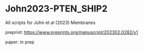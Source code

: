 # John2023-PTEN_SHIP2
All scripts for John et al (2023) Membranes

preprint: https://www.preprints.org/manuscript/202302.0282/v1

paper: in prep
